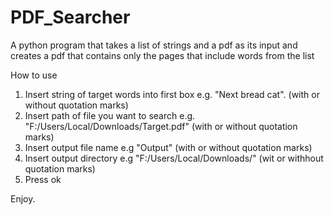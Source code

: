 # PDF_Searcher
A python program that takes a list of strings and a pdf as its input and creates a pdf that contains only the pages that include words from the list

How to use
1. Insert string of target words into first box e.g. "Next bread cat". (with or without quotation marks)
2. Insert path of file you want to search e.g. "F:/Users/Local/Downloads/Target.pdf" (with or without quotation marks)
3. Insert output file name e.g "Output" (with or without quotation marks)
4. Insert output directory e.g "F:/Users/Local/Downloads/" (wit or withhout quotation marks)
5. Press ok

Enjoy.
